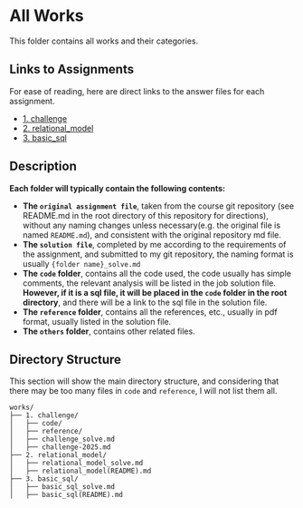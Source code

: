 # All Works

This folder contains all works and their categories.

## Links to Assignments

For ease of reading, here are direct links to the answer files for each assignment.

- [1. challenge](1.%20challenge/challenge_solve.md)
- [2. relational_model](2.%20relational_model/relational_model_solve.md)
- [3. basic_sql](3.%20basic_sql/basic_sql_solve.md)
## Description

**Each folder will typically contain the following contents:**

- **The `original assignment file`**, taken from the course git repository (see README.md in the root directory of this repository for directions), without any naming changes unless necessary(e.g. the original file is named `README.md`), and consistent with the original repository md file.
- **The `solution file`**, completed by me according to the requirements of the assignment, and submitted to my git repository, the naming format is usually `{folder name}_solve.md`
- **The `code` folder**, contains all the code used, the code usually has simple comments, the relevant analysis will be listed in the job solution file. **However, if it is a sql file, it will be placed in the `code` folder in the root directory**, and there will be a link to the sql file in the solution file.
- **The `reference` folder**, contains all the references, etc., usually in pdf format, usually listed in the solution file.
- **The `others` folder**, contains other related files.

## Directory Structure

This section will show the main directory structure, and considering that there may be too many files in `code` and `reference`, I will not list them all.

```
works/
├── 1. challenge/
│   ├── code/
│   ├── reference/
│   ├── challenge_solve.md
│   ├── challenge-2025.md
├── 2. relational_model/
│   ├── relational_model_solve.md
│   ├── relational_model(README).md
├── 3. basic_sql/
│   ├── basic_sql_solve.md
│   ├── basic_sql(README).md



```
